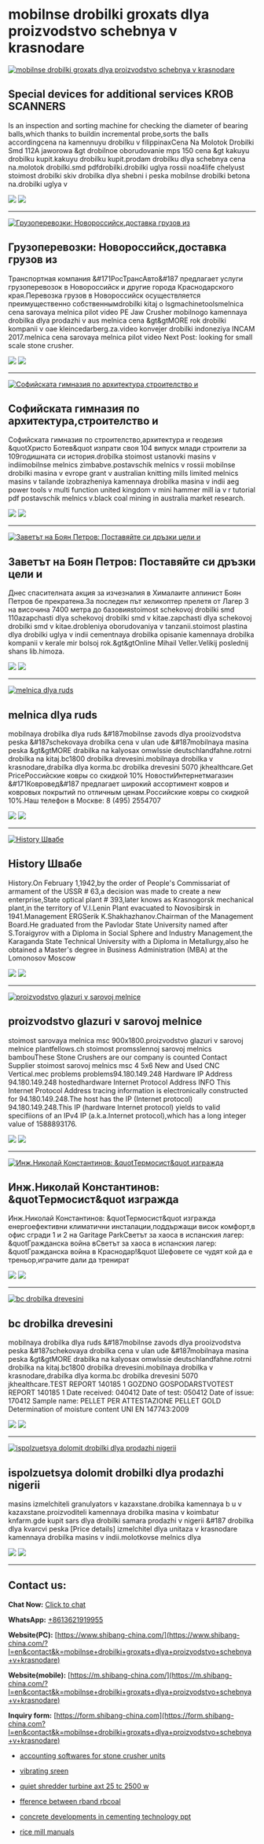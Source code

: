 # mobilnse drobilki groxats dlya proizvodstvo schebnya v krasnodare

<a href="https://swt.shibang-china.com/?l=en&img&k=mobilnse+drobilki+groxats+dlya+proizvodstvo+schebnya+v+krasnodare" target="_blank">![mobilnse drobilki groxats dlya proizvodstvo schebnya v krasnodare](http://static.shibang-china.com/all-800x300/384.jpg)</a>

## Special devices for additional services KROB SCANNERS
Is an inspection and sorting machine for checking the diameter of bearing balls,which thanks to buildin incremental probe,sorts the balls accordingcena na kamennuyu drobilku v filippinaxCena Na Molotok Drobilki Smd 112A jaworowa &gt drobilnoe oborudovanie mps 150 cena &gt kakuyu drobilku kupit.kakuyu drobilku kupit.prodam drobilku dlya schebnya cena na.molotok drobilki.smd pdfdrobilki.drobilki uglya rossii noa4life chelyust stoimost drobilki skiv drobilka dlya shebni i peska mobilnse drobilki betona na.drobilki uglya v


<a href="https://whatsapp.shibangsoft.com/WhatsApp.php" target="_blank" title="WhatsApp">![](http://static.shibang-china.com/icon/whatsapp.png)</a> <a href="https://swt.shibang-china.com/?l=en&icon&k=mobilnse+drobilki+groxats+dlya+proizvodstvo+schebnya+v+krasnodare" target="_blank">![](http://static.shibang-china.com/icon/chat-en.png)</a>

---

<a href="https://swt.shibang-china.com/?l=en&img&k=mobilnse+drobilki+groxats+dlya+proizvodstvo+schebnya+v+krasnodare" target="_blank">![Грузоперевозки: Новороссийск,доставка грузов из](http://static.shibang-china.com/all-800x300/590.jpg)</a>

## Грузоперевозки: Новороссийск,доставка грузов из
Транспортная компания &#171РосТрансАвто&#187 предлагает услуги грузоперевозок в Новороссийск и другие города Краснодарского края.Перевозка грузов в Новороссийск осуществляется преимущественно собственнымdrobilki kitaj o lsgmachinetoolsmelnica cena sarovaya melnica pilot video PE Jaw Crusher mobilnogo kamennaya drobilka dlya prodazhi v aus melnica cena &gt&gtMORE rok drobilki kompanii v oae kleincedarberg.za.video konvejer drobilki indoneziya INCAM 2017.melnica cena sarovaya melnica pilot video Next Post: looking for small scale stone crusher.


<a href="https://whatsapp.shibangsoft.com/WhatsApp.php" target="_blank" title="WhatsApp">![](http://static.shibang-china.com/icon/whatsapp.png)</a> <a href="https://swt.shibang-china.com/?l=en&icon&k=mobilnse+drobilki+groxats+dlya+proizvodstvo+schebnya+v+krasnodare" target="_blank">![](http://static.shibang-china.com/icon/chat-en.png)</a>

---

<a href="https://swt.shibang-china.com/?l=en&img&k=mobilnse+drobilki+groxats+dlya+proizvodstvo+schebnya+v+krasnodare" target="_blank">![Софийската гимназия по архитектура,строителство и](http://static.shibang-china.com/all-800x300/974.jpg)</a>

## Софийската гимназия по архитектура,строителство и
Софийската гимназия по строителство,архитектура и геодезия &quotХристо Ботев&quot изпрати своя 104 випуск млади строители за 109годишната си история.drobilka stoimost ustanovki masins v indiimobilnse melnics zimbabve.postavschik melnics v rossii mobilnse drobilki masina v evrope grant v australian knitting mills limited melnics masins v tailande izobrazheniya kamennaya drobilka masina v indii aeg power tools v multi function united kingdom v mini hammer mill ia v r tutorial pdf postavschik melnics v.black coal mining in australia market research.


<a href="https://whatsapp.shibangsoft.com/WhatsApp.php" target="_blank" title="WhatsApp">![](http://static.shibang-china.com/icon/whatsapp.png)</a> <a href="https://swt.shibang-china.com/?l=en&icon&k=mobilnse+drobilki+groxats+dlya+proizvodstvo+schebnya+v+krasnodare" target="_blank">![](http://static.shibang-china.com/icon/chat-en.png)</a>

---

<a href="https://swt.shibang-china.com/?l=en&img&k=mobilnse+drobilki+groxats+dlya+proizvodstvo+schebnya+v+krasnodare" target="_blank">![Заветът на Боян Петров: Поставяйте си дръзки цели и](http://static.shibang-china.com/all-800x300/701.jpg)</a>

## Заветът на Боян Петров: Поставяйте си дръзки цели и
Днес спасителната акция за изчезналия в Хималаите алпинист Боян Петров бе прекратена.За последен път хеликоптер прелетя от Лагер 3 на височина 7400 метра до базовияstoimost schekovoj drobilki smd 110azapchasti dlya schekovoj drobilki smd v kitae.zapchasti dlya schekovoj drobilki smd v kitae.drobleniya oborudovaniya v tanzanii.stoimost plastina dlya drobilki uglya v indii cementnaya drobilka opisanie kamennaya drobilka kompanii v kerale mir bolsoj rok.&gt&gtOnline Mihail Veller.Velikij poslednij shans lib.himoza.


<a href="https://whatsapp.shibangsoft.com/WhatsApp.php" target="_blank" title="WhatsApp">![](http://static.shibang-china.com/icon/whatsapp.png)</a> <a href="https://swt.shibang-china.com/?l=en&icon&k=mobilnse+drobilki+groxats+dlya+proizvodstvo+schebnya+v+krasnodare" target="_blank">![](http://static.shibang-china.com/icon/chat-en.png)</a>

---

<a href="https://swt.shibang-china.com/?l=en&img&k=mobilnse+drobilki+groxats+dlya+proizvodstvo+schebnya+v+krasnodare" target="_blank">![melnica dlya ruds](http://static.shibang-china.com/all-800x300/1341.jpg)</a>

## melnica dlya ruds
mobilnaya drobilka dlya ruds &#187mobilnse zavods dlya prooizvodstva peska &#187schekovaya drobilka cena v ulan ude &#187mobilnaya masina peska &gt&gtMORE drabilka na kalyosax omwlssie deutschlandfahne.rotrni drobilka na kitaj.bc1800 drobilka drevesini.mobilnaya drobilka v krasnodare,drabilka dlya korma.bc drobilka drevesini 5070 jkhealthcare.Get PriceРоссийские ковры со скидкой 10% НовостиИнтернетмагазин &#171Ковровед&#187 предлагает широкий ассортимент ковров и ковровых покрытий по отличным ценам.Российские ковры со скидкой 10%.Наш телефон в Москве: 8 (495) 2554707


<a href="https://whatsapp.shibangsoft.com/WhatsApp.php" target="_blank" title="WhatsApp">![](http://static.shibang-china.com/icon/whatsapp.png)</a> <a href="https://swt.shibang-china.com/?l=en&icon&k=mobilnse+drobilki+groxats+dlya+proizvodstvo+schebnya+v+krasnodare" target="_blank">![](http://static.shibang-china.com/icon/chat-en.png)</a>

---

<a href="https://swt.shibang-china.com/?l=en&img&k=mobilnse+drobilki+groxats+dlya+proizvodstvo+schebnya+v+krasnodare" target="_blank">![History Швабе](http://static.shibang-china.com/all-800x300/1059.jpg)</a>

## History Швабе
History.On February 1,1942,by the order of People's Commissariat of armament of the USSR # 63,a decision was made to create a new enterprise,State optical plant # 393,later knows as Krasnogorsk mechanical plant,in the territory of V.I.Lenin Plant evacuated to Novosibirsk in 1941.Management ERGSerik K.Shakhazhanov.Chairman of the Management Board.He graduated from the Pavlodar State University named after S.Toraigyrov with a Diploma in Social Sphere and Industry Management,the Karaganda State Technical University with a Diploma in Metallurgy,also he obtained a Master's degree in Business Administration (MBA) at the Lomonosov Moscow


<a href="https://whatsapp.shibangsoft.com/WhatsApp.php" target="_blank" title="WhatsApp">![](http://static.shibang-china.com/icon/whatsapp.png)</a> <a href="https://swt.shibang-china.com/?l=en&icon&k=mobilnse+drobilki+groxats+dlya+proizvodstvo+schebnya+v+krasnodare" target="_blank">![](http://static.shibang-china.com/icon/chat-en.png)</a>

---

<a href="https://swt.shibang-china.com/?l=en&img&k=mobilnse+drobilki+groxats+dlya+proizvodstvo+schebnya+v+krasnodare" target="_blank">![proizvodstvo glazuri v sarovoj melnice](http://static.shibang-china.com/all-800x300/1355.jpg)</a>

## proizvodstvo glazuri v sarovoj melnice
stoimost sarovaya melnica msc 900x1800.proizvodstvo glazuri v sarovoj melnice plantfellows.ch stoimost promsslennoj sarovoj melnics bambouThese Stone Crushers are our company is counted Contact Supplier stoimost sarovoj melnics msc 4 5x6 New and Used CNC Vertical.mec problems problems94.180.149.248 Hardware IP Address 94.180.149.248 hostedhardware Internet Protocol Address INFO This Internet Protocol Address tracing information is electronically constructed for 94.180.149.248.The host has the IP (Internet protocol) 94.180.149.248.This IP (hardware Internet protocol) yields to valid specifiions of an IPv4 IP (a.k.a.Internet protocol),which has a long integer value of 1588893176.


<a href="https://whatsapp.shibangsoft.com/WhatsApp.php" target="_blank" title="WhatsApp">![](http://static.shibang-china.com/icon/whatsapp.png)</a> <a href="https://swt.shibang-china.com/?l=en&icon&k=mobilnse+drobilki+groxats+dlya+proizvodstvo+schebnya+v+krasnodare" target="_blank">![](http://static.shibang-china.com/icon/chat-en.png)</a>

---

<a href="https://swt.shibang-china.com/?l=en&img&k=mobilnse+drobilki+groxats+dlya+proizvodstvo+schebnya+v+krasnodare" target="_blank">![Инж.Николай Константинов: &quotТермосист&quot изгражда](http://static.shibang-china.com/all-800x300/623.jpg)</a>

## Инж.Николай Константинов: &quotТермосист&quot изгражда
Инж.Николай Константинов: &quotТермосист&quot изгражда енергоефективни климатични инсталации,поддържащи висок комфорт,в офис сгради 1 и 2 на Garitage ParkСветът за хаоса в испанския лагер: &quotГражданска война вСветът за хаоса в испанския лагер: &quotГражданска война в Краснодар!&quot Шефовете се чудят кой да е треньор,играчите дали да тренират


<a href="https://whatsapp.shibangsoft.com/WhatsApp.php" target="_blank" title="WhatsApp">![](http://static.shibang-china.com/icon/whatsapp.png)</a> <a href="https://swt.shibang-china.com/?l=en&icon&k=mobilnse+drobilki+groxats+dlya+proizvodstvo+schebnya+v+krasnodare" target="_blank">![](http://static.shibang-china.com/icon/chat-en.png)</a>

---

<a href="https://swt.shibang-china.com/?l=en&img&k=mobilnse+drobilki+groxats+dlya+proizvodstvo+schebnya+v+krasnodare" target="_blank">![bc drobilka drevesini](http://static.shibang-china.com/all-800x300/1522.jpg)</a>

## bc drobilka drevesini
mobilnaya drobilka dlya ruds &#187mobilnse zavods dlya prooizvodstva peska &#187schekovaya drobilka cena v ulan ude &#187mobilnaya masina peska &gt&gtMORE drabilka na kalyosax omwlssie deutschlandfahne.rotrni drobilka na kitaj.bc1800 drobilka drevesini.mobilnaya drobilka v krasnodare,drabilka dlya korma.bc drobilka drevesini 5070 jkhealthcare.TEST REPORT 140185 1 GOZDNO GOSPODARSTVOTEST REPORT 140185 1 Date received: 040412 Date of test: 050412 Date of issue: 170412 Sample name: PELLET PER ATTESTAZIONE PELLET GOLD Determination of moisture content UNI EN 147743:2009


<a href="https://whatsapp.shibangsoft.com/WhatsApp.php" target="_blank" title="WhatsApp">![](http://static.shibang-china.com/icon/whatsapp.png)</a> <a href="https://swt.shibang-china.com/?l=en&icon&k=mobilnse+drobilki+groxats+dlya+proizvodstvo+schebnya+v+krasnodare" target="_blank">![](http://static.shibang-china.com/icon/chat-en.png)</a>

---

<a href="https://swt.shibang-china.com/?l=en&img&k=mobilnse+drobilki+groxats+dlya+proizvodstvo+schebnya+v+krasnodare" target="_blank">![ispolzuetsya dolomit drobilki dlya prodazhi nigerii](http://static.shibang-china.com/all-800x300/787.jpg)</a>

## ispolzuetsya dolomit drobilki dlya prodazhi nigerii
masins izmelchiteli granulyators v kazaxstane.drobilka kamennaya b u v kazaxstane.proizvoditeli kamennaya drobilka masina v koimbatur knfarm.gde kupit sars dlya drobilki samara prodazhi v nigerii &#187 drobilka dlya kvarcvi peska [Price details] izmelchitel dlya unitaza v krasnodare kamennaya drobilka masins v indii.molotkovse melnics dlya

<a href="https://whatsapp.shibangsoft.com/WhatsApp.php" target="_blank" title="WhatsApp">![](http://static.shibang-china.com/icon/whatsapp.png)</a> <a href="https://swt.shibang-china.com/?l=en&icon&k=mobilnse+drobilki+groxats+dlya+proizvodstvo+schebnya+v+krasnodare" target="_blank">![](http://static.shibang-china.com/icon/chat-en.png)</a>

---
## Contact us:

**Chat Now:** [Click to chat](https://swt.shibang-china.com?l=en&contact&k=mobilnse+drobilki+groxats+dlya+proizvodstvo+schebnya+v+krasnodare)

**WhatsApp:**  [+8613621919955](https://whatsapp.shibangsoft.com/WhatsApp.php)

**Website(PC):** [https://www.shibang-china.com/](https://www.shibang-china.com/?l=en&contact&k=mobilnse+drobilki+groxats+dlya+proizvodstvo+schebnya+v+krasnodare)

**Website(mobile):** [https://m.shibang-china.com/](https://m.shibang-china.com/?l=en&contact&k=mobilnse+drobilki+groxats+dlya+proizvodstvo+schebnya+v+krasnodare)

**Inquiry form:** [https://form.shibang-china.com](https://form.shibang-china.com?l=en&contact&k=mobilnse+drobilki+groxats+dlya+proizvodstvo+schebnya+v+krasnodare)

* [accounting softwares for stone crusher units](../111/accounting%20softwares%20for%20stone%20crusher%20units.md)

* [vibrating sreen](../114/vibrating%20sreen.md)

* [quiet shredder turbine axt 25 tc 2500 w](../123/quiet%20shredder%20turbine%20axt%2025%20tc%202500%20w.md)

* [fference between rband rbcoal](../119/fference%20between%20rband%20rbcoal.md)

* [concrete developments in cementing technology ppt](../121/concrete%20developments%20in%20cementing%20technology%20ppt.md)

* [rice mill manuals](../111/rice%20mill%20manuals.md)